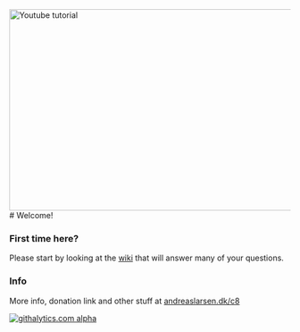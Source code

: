 <a href="http://www.youtube.com/embed/wPK9hqkOXU0?rel=0&vq=large&color=red&autoplay=1&wmode=transparent&theme=light&showinfo=0" target="_blank">
<img src="http://i48.tinypic.com/2s9p2bq.jpg" alt="Youtube tutorial" width="640" height="360" align="right" border="0" /></a>
# Welcome!

### First time here? 

Please start by looking at the [wiki](https://github.com/andreaslarsen/circul8/wiki) that will answer many of your questions.

### Info

More info, donation link and other stuff at [andreaslarsen.dk/c8](http://andreaslarsen.dk/c8)

[![githalytics.com alpha](https://cruel-carlota.pagodabox.com/cd0fbf4dfa98bbe80c9727fd8432277f "githalytics.com")](http://githalytics.com/andreaslarsen/circul8)
